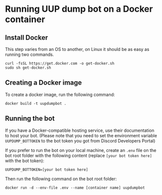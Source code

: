 # Running UUP dump bot on a Docker container

## Install Docker
This step varies from an OS to another, on Linux it should be as easy as running two commands.
```
curl -fsSL https://get.docker.com -o get-docker.sh
sudo sh get-docker.sh
```

## Creating a Docker image
To create a docker image, run the following command:
```
docker build -t uupdumpbot .
```

## Running the bot
If you have a Docker-compatible hosting service, use their documentation to host your bot. (Please note that you need to set the environment variable `UUPDUMP_BOTTOKEN` to the bot token you got from Discord Developers Portal)

If you prefer to run the bot on your local machine, create an `.env` file on the bot root folder with the following content (replace `[your bot token here]` with the bot token):
```
UUPDUMP_BOTTOKEN=[your bot token here]
```

Then run the following command on the bot root folder:
```
docker run -d --env-file .env --name [container name] uupdumpbot
```
